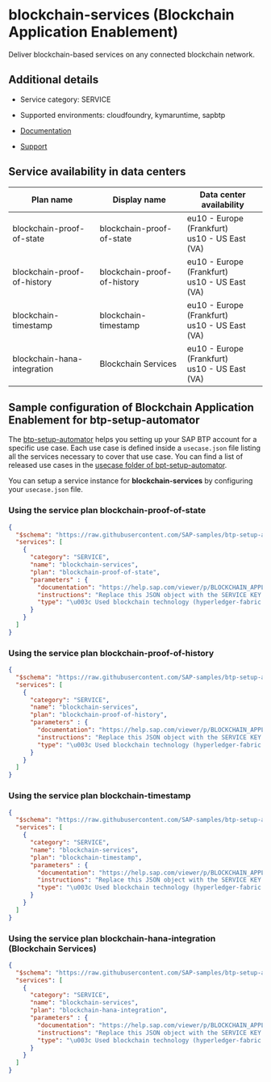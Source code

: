 # blockchain-services (Blockchain Application Enablement)

Deliver blockchain-based services on any connected blockchain network.

## Additional details
- Service category: SERVICE
- Supported environments: cloudfoundry, kymaruntime, sapbtp

- [Documentation](https://help.sap.com/viewer/p/BLOCKCHAIN_APPLICATION_ENABLEMENT/)
- [Support](https://help.sap.com/viewer/65de2977205c403bbc107264b8eccf4b/Cloud/en-US/5dd739823b824b539eee47b7860a00be.html)

## Service availability in data centers

| Plan name | Display name | Data center availability  |
|------|----------------|---------------------------|
|  blockchain-proof-of-state  |  blockchain-proof-of-state  | eu10 - Europe (Frankfurt)<br> us10 - US East (VA)  |
|  blockchain-proof-of-history  |  blockchain-proof-of-history  | eu10 - Europe (Frankfurt)<br> us10 - US East (VA)  |
|  blockchain-timestamp  |  blockchain-timestamp  | eu10 - Europe (Frankfurt)<br> us10 - US East (VA)  |
|  blockchain-hana-integration  |  Blockchain Services  | eu10 - Europe (Frankfurt)<br> us10 - US East (VA)  |

## Sample configuration of **Blockchain Application Enablement** for btp-setup-automator

The [btp-setup-automator](https://github.com/SAP-samples/btp-setup-automator) helps you setting up your SAP BTP account for a specific use case. Each use case is defined inside a `usecase.json` file listing all the services necessary to cover that use case. You can find a list of released use cases in the [usecase folder of bpt-setup-automator](https://github.com/SAP-samples/btp-setup-automator/tree/main/usecases).

You can setup a service instance for **blockchain-services** by configuring your `usecase.json` file.

### Using the service plan **blockchain-proof-of-state**

```json
{
  "$schema": "https://raw.githubusercontent.com/SAP-samples/btp-setup-automator/main/libs/btpsa-usecase.json",
  "services": [
    {
      "category": "SERVICE",
      "name": "blockchain-services",
      "plan": "blockchain-proof-of-state", 
      "parameters" : { 
        "documentation": "https://help.sap.com/viewer/p/BLOCKCHAIN_APPLICATION_ENABLEMENT",
        "instructions": "Replace this JSON object with the SERVICE KEY for the blockchain technology to which this service must bind.",
        "type": "\u003c Used blockchain technology (hyperledger-fabric|multichain|quorum) \u003e"
      }
    }
  ]
}
```

### Using the service plan **blockchain-proof-of-history**

```json
{
  "$schema": "https://raw.githubusercontent.com/SAP-samples/btp-setup-automator/main/libs/btpsa-usecase.json",
  "services": [
    {
      "category": "SERVICE",
      "name": "blockchain-services",
      "plan": "blockchain-proof-of-history", 
      "parameters" : { 
        "documentation": "https://help.sap.com/viewer/p/BLOCKCHAIN_APPLICATION_ENABLEMENT",
        "instructions": "Replace this JSON object with the SERVICE KEY for the blockchain technology to which this service must bind.",
        "type": "\u003c Used blockchain technology (hyperledger-fabric|multichain|quorum) \u003e"
      }
    }
  ]
}
```

### Using the service plan **blockchain-timestamp**

```json
{
  "$schema": "https://raw.githubusercontent.com/SAP-samples/btp-setup-automator/main/libs/btpsa-usecase.json",
  "services": [
    {
      "category": "SERVICE",
      "name": "blockchain-services",
      "plan": "blockchain-timestamp", 
      "parameters" : { 
        "documentation": "https://help.sap.com/viewer/p/BLOCKCHAIN_APPLICATION_ENABLEMENT",
        "instructions": "Replace this JSON object with the SERVICE KEY for the blockchain technology to which this service must bind.",
        "type": "\u003c Used blockchain technology (hyperledger-fabric|multichain|quorum) \u003e"
      }
    }
  ]
}
```

### Using the service plan **blockchain-hana-integration** (Blockchain Services)

```json
{
  "$schema": "https://raw.githubusercontent.com/SAP-samples/btp-setup-automator/main/libs/btpsa-usecase.json",
  "services": [
    {
      "category": "SERVICE",
      "name": "blockchain-services",
      "plan": "blockchain-hana-integration", 
      "parameters" : { 
        "documentation": "https://help.sap.com/viewer/p/BLOCKCHAIN_APPLICATION_ENABLEMENT",
        "instructions": "Replace this JSON object with the SERVICE KEY for the blockchain technology to which this service must bind.",
        "type": "\u003c Used blockchain technology (hyperledger-fabric|multichain|quorum) \u003e"
      }
    }
  ]
}
```
